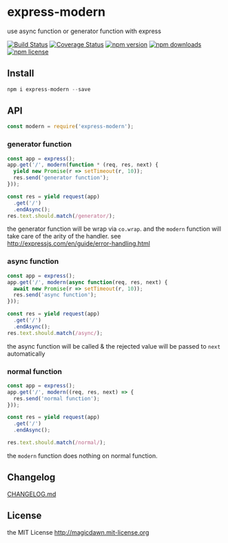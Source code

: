 # express-modern
use async function or generator function with express

[![Build Status](https://img.shields.io/travis/magicdawn/express-modern.svg?style=flat-square)](https://travis-ci.org/magicdawn/express-modern)
[![Coverage Status](https://img.shields.io/coveralls/magicdawn/express-modern.svg?style=flat-square)](https://coveralls.io/github/magicdawn/express-modern?branch=master)
[![npm version](https://img.shields.io/npm/v/express-modern.svg?style=flat-square)](https://www.npmjs.com/package/express-modern)
[![npm downloads](https://img.shields.io/npm/dm/express-modern.svg?style=flat-square)](https://www.npmjs.com/package/express-modern)
[![npm license](https://img.shields.io/npm/l/express-modern.svg?style=flat-square)](http://magicdawn.mit-license.org)

## Install

```js
npm i express-modern --save
```

## API

```js
const modern = require('express-modern');
```

### generator function

```js
const app = express();
app.get('/', modern(function * (req, res, next) {
  yield new Promise(r => setTimeout(r, 10));
  res.send('generator function');
}));

const res = yield request(app)
  .get('/')
  .endAsync();
res.text.should.match(/generator/);
```

the generator function will be wrap via `co.wrap`. and the `modern` function
will take care of the arity of the handler. see http://expressjs.com/en/guide/error-handling.html

### async function

```js
const app = express();
app.get('/', modern(async function(req, res, next) {
  await new Promise(r => setTimeout(r, 10));
  res.send('async function');
}));

const res = yield request(app)
  .get('/')
  .endAsync();
res.text.should.match(/async/);
```

the async function will be called & the rejected value will be passed to `next` automatically

### normal function

```js
const app = express();
app.get('/', modern((req, res, next) => {
  res.send('normal function');
}));

const res = yield request(app)
  .get('/')
  .endAsync();

res.text.should.match(/normal/);
```

the `modern` function does nothing on normal function.

## Changelog

[CHANGELOG.md](CHANGELOG.md)

## License

the MIT License http://magicdawn.mit-license.org